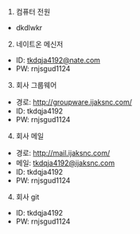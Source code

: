
1. 컴퓨터 전원
 - dkdlwkr

2. 네이트온 메신저
 - ID: tkdqja4192@nate.com
 - PW: rnjsgud1124

3. 회사 그룹웨어
 - 경로: http://groupware.ijaksnc.com/
 - ID: tkdqja4192
 - PW: rnjsgud1124

4. 회사 메일
 - 경로: http://mail.ijaksnc.com/
 - 메일: tkdqja4192@ijaksnc.com
 - ID: tkdqja4192
 - PW: rnjsgud1124
 
4. 회사 git
 - ID: tkdqja4192
 - PW: rnjsgud1124